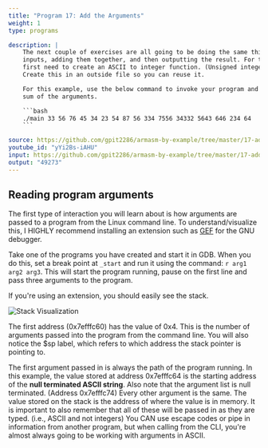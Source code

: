```yaml
---
title: "Program 17: Add the Arguments"
weight: 1
type: programs

description: |
    The next couple of exercises are all going to be doing the same thing. Reading 
    inputs, adding them together, and then outputting the result. For this, you will 
    first need to create an ASCII to integer function. (Unsigned integer is fine) 
    Create this in an outside file so you can reuse it.  

    For this example, use the below command to invoke your program and output the 
    sum of the arguments. 

    ```bash 
    ./main 33 56 76 45 34 23 54 87 56 334 7556 34332 5643 646 234 64
    ```

source: https://github.com/gpit2286/armasm-by-example/tree/master/17-add-the-arguments
youtube_id: "yYi2Bs-iAHU" 
input: https://github.com/gpit2286/armasm-by-example/tree/master/17-add-the-arguments/template
output: "49273"
---
```

 
## Reading program arguments 

The first type of interaction you will learn about is how arguments are passed to 
a program from the Linux command line.  To understand/visualize this, I HIGHLY 
recommend installing an extension such as [GEF](https://gef.readthedocs.io/en/master/) 
for the GNU debugger. 

Take one of the programs you have created and start it in GDB.  When you do this, 
set a break point at `_start` and run it using the command: `r arg1 arg2 arg3`. 
This will start the program running, pause on the first line and pass three arguments 
to the program. 

If you're using an extension, you should easily see the stack. 

![Stack Visualization](/img/stack-vis.png)

The first address (0x7efffc60) has the value of 0x4. This is the number of arguments 
passed into the program from the command line.  You will also notice the $sp label, 
which refers to which address the stack pointer is pointing to. 

The first argument passed in is always the path of the program running. In this 
example, the value stored at address 0x7efffc64 is the starting address of the **null 
terminated ASCII string**. Also note that the argument list is null terminated. 
(Address 0x7efffc74) Every other argument is the same. The value stored on 
the stack is the address of where the value is in memory. It is important to also 
remember that all of these will be passed in as they are typed. (i.e., ASCII and 
not integers) You CAN use escape codes or pipe in information from another program, 
but when calling from the CLI, you're almost always going to be working with arguments 
in ASCII. 
